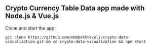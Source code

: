## Crypto Currency Table Data app made with Node.js & Vue.js
Clone and start the app:
```
git clone https://github.com/nNabakhteveli/crypto-data-visualization.git && cd crypto-data-visualization && npm start
```
